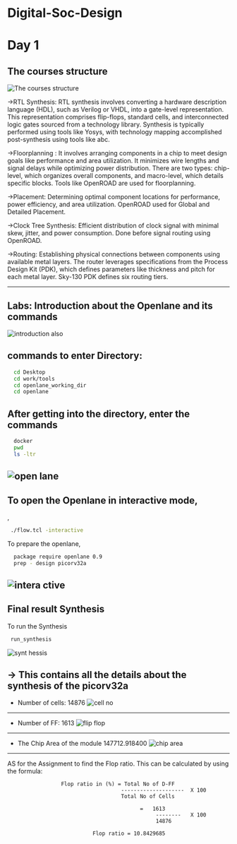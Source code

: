 # Digital-Soc-Design

# Day 1
## The courses structure

![The courses structure](https://github.com/Sanjaygk6363/vsd-openlane/blob/main/day1/Screenshot%20(74).png)

->RTL Synthesis:
           RTL synthesis involves converting a hardware description language (HDL), such as Verilog or VHDL, into a gate-level representation. This representation comprises flip-flops, standard cells, and interconnected logic gates sourced from a technology library. Synthesis is typically performed using tools like Yosys, with technology mapping accomplished post-synthesis using tools like abc.

->Floorplanning :
                 It involves arranging components in a chip to meet design goals like performance and area utilization. It minimizes wire lengths and signal delays while optimizing power distribution. There are two types: chip-level, which organizes overall components, and macro-level, which details specific blocks. Tools like OpenROAD are used for floorplanning.

->Placement:
          Determining optimal component locations for performance, power efficiency, and area utilization. OpenROAD used for Global and Detailed Placement.

->Clock Tree Synthesis:
              Efficient distribution of clock signal with minimal skew, jitter, and power consumption. Done before signal routing using OpenROAD.

->Routing:
Establishing physical connections between components using available metal layers. The router leverages specifications from the Process Design Kit (PDK), which defines parameters like thickness and pitch for each metal layer. Sky-130 PDK defines six routing tiers.

------------------------------------------------------------------------------------------------------------------------------
## Labs: Introduction about the Openlane and its commands

![introduction also](https://github.com/Sanjaygk6363/vsd-openlane/blob/main/day1/Screenshot%20(77).png)

## commands to enter Directory:
```bash
  cd Desktop
  cd work/tools
  cd openlane_working_dir
  cd openlane
```
## After getting into the directory, enter the commands
```bash
  docker
  pwd
  ls -ltr
```
![open lane](https://github.com/Sanjaygk6363/vsd-openlane/blob/main/day1/Screenshot%20(79).png)
--------------------------------------------------------------------------------------------------------------------
## To open the Openlane in interactive mode,
, 
```bash
 ./flow.tcl -interactive
```
To prepare the openlane,

```bash
  package require openlane 0.9
  prep - design picorv32a
```
![intera ctive](https://github.com/Sanjaygk6363/vsd-openlane/blob/main/day1/Screenshot%20(82).png)
-------------------------------------------------------------------------------------------------------------------------
## Final result Synthesis
To run the Synthesis
```bash
 run_synthesis
```
![synt hessis](https://github.com/Sanjaygk6363/vsd-openlane/blob/main/day1/Screenshot%20(83).png)


-> This contains all the details about the synthesis of the picorv32a 
------------------------------------------------------------------------------------------------------------------
- Number of cells: 14876
![cell no](https://github.com/Sanjaygk6363/vsd-openlane/blob/main/day1/Screenshot%20(83).png)
-----------------------------------------------------------------------------------------------------------------
- Number of FF: 1613
  ![flip flop](https://github.com/Sanjaygk6363/vsd-openlane/blob/main/day1/Screenshot%20(84).png)
---------------------------------------------------------------------------------------------------------------------------
 - The Chip Area of the module 147712.918400
![chip area](https://github.com/Sanjaygk6363/vsd-openlane/blob/main/day1/Screenshot%20(85).png)

------------------------------------------------------------------------------------------------------------------------------------------

AS for the Assignment to find the Flop ratio. This can be calculated by using the formula:

                     Flop ratio in (%) = Total No of D-FF
                                        --------------------  X 100
                                        Total No of Cells

                                              =   1613
                                                   --------   X 100
                                                   14876 

                               Flop ratio = 10.8429685

